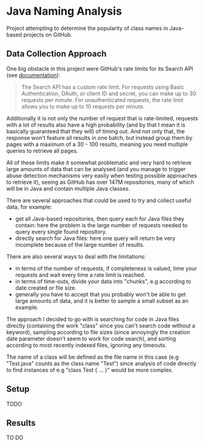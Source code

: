 # Java Naming Analysis
Project attempting to determine the popularity of class names in Java-based projects on GitHub.

## Data Collection Approach
One big obstacle in this project were GitHub's rate limits for its Search API (see [documentation](https://developer.github.com/v3/search/)):
> The Search API has a custom rate limit. For requests using Basic Authentication, OAuth, or client ID and secret, you can make up to 30 requests per minute. For unauthenticated requests, the rate limit allows you to make up to 10 requests per minute.

Additionally it is not only the number of request that is rate-limited, requests with a lot of results also 
have a high probability (and by that I mean it is basically guaranteed that they will) of timing out. 
And not only that, the response won't feature all results in one batch, but instead group them by pages 
with a maximum of a 30 - 100 results, meaning you need multiple queries to retrieve all pages.

All of these limits make it somewhat problematic and very hard to retrieve large 
amounts of data that can be analysed (and you manage to trigger 
abuse detection mechanisms very easily when testing possible approaches to retrieve it), seeing as GitHub has over 147M repositories, many of which will be in Java 
and contain multiple Java classes.

There are several approaches that could be used to try and collect useful data, for example:
- get all Java-based repositories, then query each for Java files they contain: 
here the problem is the large number of requests needed to query every single found repository.
- directly search for Java files: here one query will return be very incomplete because of the large number of results.

There are also several ways to deal with the limitations:
- in terms of the number of requests, if completeness is valued, time your requests and wait every time a rate limit is reached.
- in terms of time-outs, divide your data into "chunks", e.g according to date created or file size.
- generally you have to accept that you probably won't be able to get large amounts of data, and it is better to sample a small subset as an example.

The approach I decided to go with is searching for code in Java files directly (containing the work "class" since you 
can't search code without a keyword), sampling according to file sizes (since annoyingly the creation date parameter 
doesn't seem to work for code search), and sorting according to most recently indexed files, ignoring any timeouts.

The name of a class will be defined as the file name in this case (e.g "Test.java" counts as the class name "Test") since 
analysis of code directly to find instances of e.g "class Test { ... }" would be more complex.

## Setup

TODO

## Results

TO DO